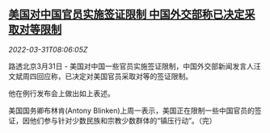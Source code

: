 <!--1648715462000-->
[美国对中国官员实施签证限制 中国外交部称已决定采取对等限制](https://cn.reuters.com/article/usa-china-visa-restrictions-0331-thur-idCNKCS2LS0TE)
------

<div><i>2022-03-31T08:06:05Z</i></div><p>路透北京3月31日 - 美国对中国一些官员实施签证限制，中国外交部新闻发言人汪文斌周四回应称，已决定对美国官员采取对等的签证限制。</p><p>他在例行发布会上做出如上表述。</p><p>美国国务卿布林肯(Antony Blinken)上周一表示，美国正在限制一些中国官员的签证，因他们参与针对少数民族和宗教少数群体的“镇压行动”。（完）</p>
